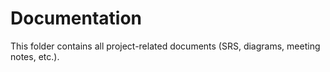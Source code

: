 # Documentation
This folder contains all project-related documents (SRS, diagrams, meeting notes, etc.).
